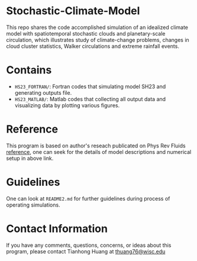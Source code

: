 # Stochastic-Climate-Model
This repo shares the code accomplished simulation of an idealized climate model with spatiotemporal stochastic clouds and planetary-scale circulation, which illustrates study of climate-change problems, changes in cloud cluster statistics, Walker circulations and extreme rainfall events.

# Contains
- `HS23_FORTRAN/`: Fortran codes that simulating model SH23 and generating outputs file.
- `HS23_MATLAB/`: Matlab codes that collecting all output data and visualizing data by plotting various figures. 

# Reference
This program is based on author's reseach publicated on Phys Rev Fluids [reference](https://journals.aps.org/prfluids/abstract/10.1103/PhysRevFluids.7.010502), one can seek for the details of model descriptions and numerical setup in above link.

# Guidelines 
One can look at `README2.md` for further guidelines during process of operating simulations.
    
# Contact Information
If you have any comments, questions, concerns, or ideas about this program, please contact Tianhong Huang at thuang76@wisc.edu
    
